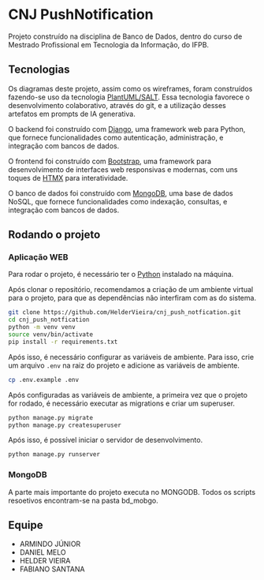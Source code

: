 # CNJ PushNotification

Projeto construído na disciplina de Banco de Dados, dentro do curso de Mestrado Profissional em Tecnologia da Informação, do IFPB.

## Tecnologias

Os diagramas deste projeto, assim como os wireframes, foram construídos fazendo-se uso da tecnologia [PlantUML/SALT](https://plantuml.com/salt). Essa tecnologia favorece o desenvolvimento colaborativo, através do git, e a utilização desses artefatos em prompts de IA generativa.

O backend foi construído com [Django](https://www.djangoproject.com/), uma framework web para Python, que fornece funcionalidades como autenticação, administração, e integração com bancos de dados.

O frontend foi construído com [Bootstrap](https://getbootstrap.com/), uma framework para desenvolvimento de interfaces web responsivas e modernas, com uns toques de [HTMX](https://htmx.org/) para interatividade.

O banco de dados foi construído com [MongoDB](https://www.mongodb.com/), uma base de dados NoSQL, que fornece funcionalidades como indexação, consultas, e integração com bancos de dados.

## Rodando o projeto

### Aplicação WEB

Para rodar o projeto, é necessário ter o [Python](https://www.python.org/) instalado na máquina.

Após clonar o repositório, recomendamos a criação de um ambiente virtual para o projeto, para que as dependências não interfiram com as do sistema.

```bash
git clone https://github.com/HelderVieira/cnj_push_notfication.git
cd cnj_push_notfication
python -m venv venv
source venv/bin/activate
pip install -r requirements.txt
```

Após isso, é necessário configurar as variáveis de ambiente. Para isso, crie um arquivo `.env` na raiz do projeto e adicione as variáveis de ambiente.

```bash
cp .env.example .env
```

Após configuradas as variáveis de ambiente, a primeira vez que o projeto for rodado, é necessário executar as migrations e criar um superuser.

```bash
python manage.py migrate
python manage.py createsuperuser
```

Após isso, é possível iniciar o servidor de desenvolvimento.

```bash
python manage.py runserver
```

### MongoDB

A parte mais importante do projeto executa no MONGODB. Todos os scripts resoetivos encontram-se na pasta bd_mobgo.

## Equipe

* ARMINDO JÚNIOR
* DANIEL MELO
* HELDER VIEIRA
* FABIANO SANTANA
